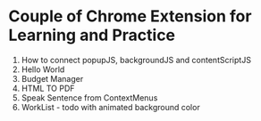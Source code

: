 # Couple of Chrome Extension for Learning and Practice


1) How to connect popupJS, backgroundJS and contentScriptJS
2) Hello World
3) Budget Manager
4) HTML TO PDF
5) Speak Sentence from ContextMenus
6) WorkList - todo with animated background color
